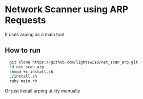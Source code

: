 
# Network Scanner using ARP Requests

It uses arping as a main tool







## How to run


```bash
  git clone https://github.com/lightswisp/net_scan_arp.git
  cd net_scan_arp
  chmod +x install.sh 
  ./install.sh
  ruby main.rb
```

Or just install arping utility manually


    
